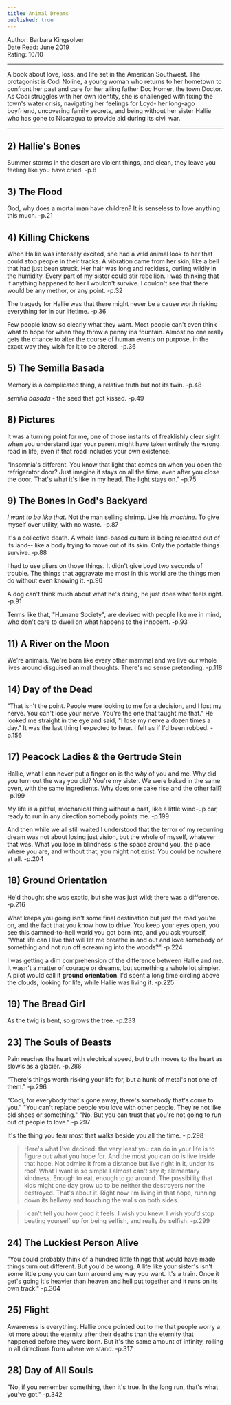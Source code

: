 ```yaml
---
title: Animal Dreams
published: true
---
```


Author: Barbara Kingsolver  
Date Read: June 2019  
Rating: 10/10  

---

A book about love, loss, and life set in the American Southwest. The protagonist is Codi Noline, a young woman who returns to her hometown to confront her past and care for her ailing father Doc Homer, the town Doctor. As Codi struggles with her own identity, she is challenged with fixing the town's water crisis, navigating her feelings for Loyd- her long-ago boyfriend, uncovering family secrets, and being without her sister Hallie who has gone to Nicaragua to provide aid during its civil war.

---

## 2) Hallie's Bones

Summer storms in the desert are violent things, and clean, they leave you feeling like you have cried. 
-p.8

## 3) The Flood

God, why does a mortal man have children? It is senseless to love anything this much. -p.21

## 4) Killing Chickens

When Hallie was intensely excited, she had a wild animal look to her that could stop people in their tracks. A vibration came from her skin, like a bell that had just been struck. Her hair was long and reckless, curling wildly in the humidity. Every part of my sister could stir rebellion. I was thinking that if anything happened to her I wouldn't survive. I couldn't see that there would be any methor, or any point. -p.32

The tragedy for Hallie was that there might never be a cause worth risking everything for in our lifetime. -p.36

Few people know so clearly what they want. Most people can't even think what to hope for when they throw a penny ina fountain. Almost no one really gets the chance to alter the course of human events on purpose, in the exact way they wish for it to be altered. -p.36

## 5) The Semilla Basada

Memory is a complicated thing, a relative truth but not its twin. -p.48

*semilla basada* - the seed that got kissed. -p.49

## 8) Pictures

It was a turning point for me, one of those instants of freaklishly clear sight when you understand tgar your parent might have taken entirely the wrong road in life, even if that road includes your own existence. 

"Insomnia's different. You know that light that comes on when you open the refrigerator door? Just imagine it stays on all the time, even after you close the door. That's what it's like in my head. The light stays on." -p.75

## 9) The Bones In God's Backyard

*I want to be like that*. Not the man selling shrimp. Like his *machine*. To give myself over utility, with no waste. -p.87

It's a collective death. A whole land-based culture is being relocated out of its land-- like a body trying to move out of its skin. Only the portable things survive. -p.88

I had to use pliers on those things. It didn't give Loyd two seconds of trouble. The things that aggravate me most in this world are the things men do without even knowing it. -p.90

A dog can't think much about what he's doing, he just does what feels right. -p.91

Terms like that, "Humane Society", are devised with people like me in mind, who don't care to dwell on what happens to the innocent. -p.93

## 11) A River on the Moon

We're animals. We're born like every other mammal and we live our whole lives around disguised animal thoughts. There's no sense pretending. -p.118

## 14) Day of the Dead

"That isn't the point. People were looking to me for a decision, and I lost my nerve. You can't lose your nerve. You're the one that taught me that." He looked me straight in the eye and said, "I lose my nerve a dozen times a day." It was the last thing I expected to hear. I felt as if I'd been robbed. -p.156

## 17) Peacock Ladies & the Gertrude Stein

Hallie, what I can never put a finger on is the *why* of you and me. Why did you turn out the way you did? You're my sister. We were baked in the same oven, with the same ingredients. Why does one cake rise and the other fall? -p.199

My life is a pitiful, mechanical thing without a past, like a little wind-up car, ready to run in any direction somebody points me. -p.199

And then while we all still waited I understood that the terror of my recurring dream was not about losing just vision, but the whole of myself, whatever that was. What you lose in blindness is the space around you, the place where you are, and without that, you might not exist. You could be nowhere at all. -p.204

## 18) Ground Orientation

He'd thought she was exotic, but she was just wild; there was a difference. -p.216

What keeps you going isn't some final destination but just the road you're on, and the fact that you know how to drive. You keep your eyes open, you see this damned-to-hell world you got born into, and you ask yourself, "What life can I live that will let me breathe in and out and love somebody or something and not run off screaming into the woods?" -p.224

I was getting a dim comprehension of the difference between Hallie and me. It wasn't a matter of courage or dreams, but something a whole lot simpler. A pilot would call it **ground orientation**. I'd spent a long time circling above the clouds, looking for life, while Hallie was living it. -p.225

## 19) The Bread Girl

As the twig is bent, so grows the tree. -p.233

## 23) The Souls of Beasts

Pain reaches the heart with electrical speed, but truth moves to the heart as slowls as a glacier. -p.286

"There's things worth risking your life for, but a hunk of metal's not one of them." -p.296

"Codi, for everybody that's gone away, there's somebody that's come to you."
"You can't replace people you love with other people. They're not like old shoes or something."
"No. But you can trust that you're not going to run out of people to love." -p.297

It's the thing you fear most that walks beside you all the time.  - p.298

> Here's what I've decided: the very least you can do in your life is to figure out what you hope for. And the most you can do is live inside that hope. Not admire it from a distance but live right in it, under its roof. What I want is so simple I almost can't say it; elementary kindness. Enough to eat, enough to go around. The possibility that kids might one day grow up to be neither the destroyers nor the destroyed. That's about it. Right now I'm living in that hope, running down its hallway and touching the walls on both sides.

> I can't tell you how good it feels. I wish you knew. I wish you'd stop beating yourself up for being selfish, and really *be* selfish. -p.299

## 24) The Luckiest Person Alive

"You could probably think of a hundred little things that would have made things turn out different. But you'd be wrong. A life like your sister's isn't some little pony you can turn around any way you want. It's a train. Once it get's going it's heavier than heaven and hell put together and it runs on its own track." -p.304

## 25) Flight 

Awareness is everything. Hallie once pointed out to me that people worry a lot more about the eternity after their deaths than the eternity that happened before they were born. But it's the same amount of infinity, rolling in all directions from where we stand. -p.317

## 28) Day of All Souls

"No, if you remember something, then it's true. In the long run, that's what you've got." -p.342

